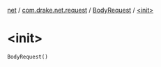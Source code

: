 [net](../../index.md) / [com.drake.net.request](../index.md) / [BodyRequest](index.md) / [&lt;init&gt;](./-init-.md)

# &lt;init&gt;

`BodyRequest()`